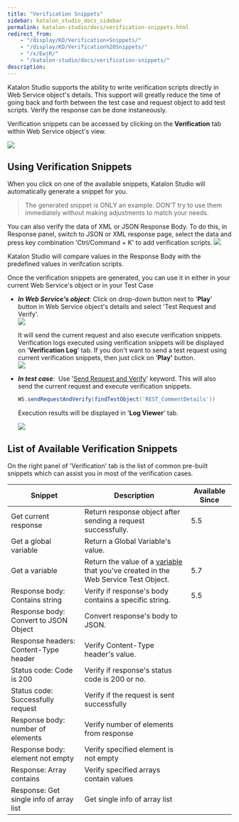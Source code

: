 ```yaml
---
title: "Verification Snippets" 
sidebar: katalon_studio_docs_sidebar
permalink: katalon-studio/docs/verification-snippets.html 
redirect_from:
    - "/display/KD/Verification+Snippets/"
    - "/display/KD/Verification%20Snippets/"
    - "/x/EwjR/"
    - "/katalon-studio/docs/verification-snippets/"
description: 
---
```

Katalon Studio supports the ability to write verification scripts directly in Web Service object's details. This support will greatly reduce the time of going back and forth between the test case and request object to add test scripts. Verify the response can be done instaneously.

Verification snippets can be accessed by clicking on the **Verification** tab within Web Service object's view.

![](../../images/katalon-studio/docs/copy-of-verification-snippets/Screen-Shot-2018-10-09-at-5.39.33-PM.png)

Using Verification Snippets
---------------------------

When you click on one of the available snippets, Katalon Studio will automatically generate a snippet for you. 

> The generated snippet is ONLY an example. DON'T try to use them immediately without making adjustments to match your needs.

You can also verify the data of XML or JSON Response Body. To do this, in Response panel, switch to JSON or XML response page, select the data and press key combination 'Ctrl/Command + K' to add verification scripts. 
![](../../images/katalon-studio/docs/verification-snippets/hotkey.png) 

Katalon Studio will compare values in the Response Body with the predefined values in verifcation scripts.

Once the verification snippets are generated, you can use it in either in your current Web Service's object or in your Test Case

*   **_In Web Service's object_**: Click on drop-down button next to '**Play**' button in Web Service object's details and select 'Test Request and Verify'.   
    ![](../../images/katalon-studio/docs/copy-of-verification-snippets/Untitled3.png)  
      
    It will send the current request and also execute verification snippets. Verification logs executed using verification snippets will be displayed on '**Verification Log**' tab. If you don't want to send a test request using current verification snippets, then just click on '**Play'** button.  
    ![](../../images/katalon-studio/docs/copy-of-verification-snippets/Screenshot_14.png)
*   **_In test case_**:  Use '[Send Request and Verify](/display/KD/%5BWS%5D+Send+Request+And+Verify)' keyword. This will also send the current request and execute verification snippets. 
    
    ```groovy
    WS.sendRequestAndVerify(findTestObject('REST_CommentDetails'))
    ```
    
    Execution results will be displayed in '**Log Viewer**' tab.
    
    ![](../../images/katalon-studio/docs/copy-of-verification-snippets/Untitled2.png)
    

List of Available Verification Snippets
---------------------------------------

On the right panel of 'Verification' tab is the list of common pre-built snippets which can assist you in most of the verification cases. 

| Snippet | Description | Available Since |
| --- | --- | --- |
| Get current response | Return response object after sending a request successfully. | 5.5 |
| Get a global variable | Return a Global Variable's value. |
| Get a variable | Return the value of a [variable](/pages/viewpage.action?pageId=13701134#ParameterizeaWebServiceObject(latest)-Variables(since5.7)) that you've created in the Web Service Test Object. | 5.7 |
| Response body: Contains string | Verify if response's body contains a specific string. | 5.5 |
| Response body: Convert to JSON Object | Convert response's body to JSON. |
| Response headers: Content-Type header | Verify Content-Type header's value. |
| Status code: Code is 200 | Verify if response's status code is 200 or no. |
| Status code: Successfully request | Verify if the request is sent successfully |
| Response body: number of elements | Verify number of elements from response |
| Response body: element not empty | Verify specified element is not empty |
| Response: Array contains | Verify specified arrays contain values |
| Response: Get single info of array list | Get single info of array list |